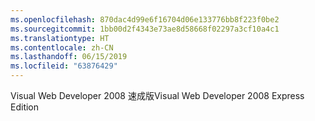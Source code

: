```yaml
---
ms.openlocfilehash: 870dac4d99e6f16704d06e133776bb8f223f0be2
ms.sourcegitcommit: 1bb00d2f4343e73ae8d58668f02297a3cf10a4c1
ms.translationtype: HT
ms.contentlocale: zh-CN
ms.lasthandoff: 06/15/2019
ms.locfileid: "63876429"
---
```

<span data-ttu-id="3d684-101">Visual Web Developer 2008 速成版</span><span class="sxs-lookup"><span data-stu-id="3d684-101">Visual Web Developer 2008 Express Edition</span></span>